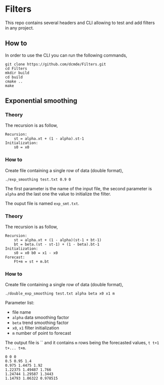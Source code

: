 # Filters

This repo contains several headers and CLI allowing to test and add filters in any project.

## How to

In order to use the CLI you can run the following commands,

```
git clone https://github.com/dcmde/Filters.git
cd Filters
mkdir build
cd build
cmake ..
make
```

## Exponential smoothing

### Theory

The recursion is as follow,

```
Recursion:
    st = alpha.xt + (1 - alpha).st-1 
Initialization:
    s0 = x0
```

### How to

Create file containing a single row of data (double format),

```
./exp_smoothing test.txt 0.9 0
```

The first parameter is the name of the input file, the second parameter is `alpha` and the last one the value to
initialize the filter.

The ouput file is named `exp_smt.txt`.

### Theory

The recursion is as follow,

```
Recursion:
    st = alpha.xt + (1 - alpha)(st-1 + bt-1)
    bt = beta.(st - st-1) + (1 - beta).bt-1 
Initialization:
    s0 = x0 b0 = x1 - x0 
Forecast:
    Ft+m = st + m.bt
```

### How to

Create file containing a single row of data (double format),

```
./double_exp_smoothing test.txt alpha beta x0 x1 m
```

Parameter list:

- file name
- `alpha` data smoothing factor
- `beta` trend smoothing factor
- `x0`, `x1` filter initialization
- `m` number of point to forecast

The output file is `` and it contains `m` rows being the forecasted values, `t t+1 t+... t+m`.

```
0 0 0 
0.5 0.95 1.4 
0.975 1.4475 1.92 
1.22375 1.49487 1.766 
1.24744 1.29587 1.3443 
1.14793 1.06322 0.978515 
```


